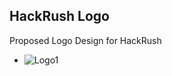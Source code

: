 ## HackRush Logo

Proposed Logo Design for HackRush
- ![Logo1](https://github.com/denzelwamburu/hackrush.github.io/blob/landed/logo/logo1.png)

